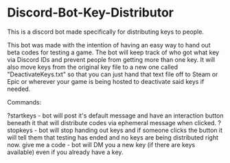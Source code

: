 # Discord-Bot-Key-Distributor
This is a discord bot made specifically for distributing keys to people.

This bot was made with the intention of having an easy way to hand out beta codes for testing a game. The bot will keep track of who got what key via Discord IDs and prevent people from getting more than one key. It will also move keys from the original key file to a new one called "DeactivateKeys.txt" so that you can just hand that text file off to Steam or Epic or wherever your game is being hosted to deactivate said keys if needed. 

Commands:

?startkeys - bot will post it's default message and have an interaction button beneath it that will distribute codes via ephemeral message when clicked.
?stopkeys - bot will stop handing out keys and if someone clicks the button it will tell them that testing has ended and no keys are being distributed right now.
give me a code - bot will DM you a new key (if there are keys available) even if you already have a key.
